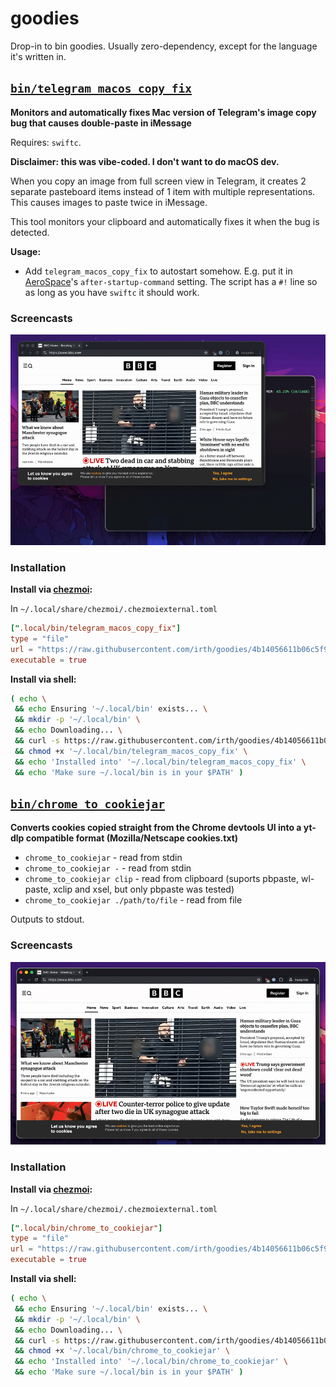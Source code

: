 # goodies

Drop-in to bin goodies. Usually zero-dependency, except for the language it's
written in.

<!-- START GOODIES SECTION -->
## [`bin/telegram_macos_copy_fix`](./bin/telegram_macos_copy_fix)

**Monitors and automatically fixes Mac version of Telegram's image copy bug
that causes double-paste in iMessage**

Requires: `swiftc`.

**Disclaimer: this was vibe-coded. I don't want to do macOS dev.**

When you copy an image from full screen view in Telegram, it creates 2
separate pasteboard items instead of 1 item with multiple representations.
This causes images to paste twice in iMessage.

This tool monitors your clipboard and automatically fixes it when the bug
is detected.

**Usage:**

- Add `telegram_macos_copy_fix` to autostart somehow. E.g. put it in
  [AeroSpace](https://github.com/nikitabobko/aerospace)'s
  `after-startup-command` setting. The script has a `#!` line so as long as
  you have `swiftc` it should work.


### Screencasts

![telegram_macos_copy_fix.gif](./media/telegram_macos_copy_fix.gif)



### Installation

**Install via [chezmoi](https://www.chezmoi.io/):**

In `~/.local/share/chezmoi/.chezmoiexternal.toml`

```toml
[".local/bin/telegram_macos_copy_fix"]
type = "file"
url = "https://raw.githubusercontent.com/irth/goodies/4b14056611b06c5f9e493078d70825909b450416/bin/telegram_macos_copy_fix"
executable = true
```

**Install via shell:**

```bash
( echo \
 && echo Ensuring '~/.local/bin' exists... \
 && mkdir -p '~/.local/bin' \
 && echo Downloading... \
 && curl -s https://raw.githubusercontent.com/irth/goodies/4b14056611b06c5f9e493078d70825909b450416/bin/telegram_macos_copy_fix -o '~/.local/bin/telegram_macos_copy_fix' \
 && chmod +x '~/.local/bin/telegram_macos_copy_fix' \
 && echo 'Installed into' '~/.local/bin/telegram_macos_copy_fix' \
 && echo 'Make sure ~/.local/bin is in your $PATH' )
```


## [`bin/chrome_to_cookiejar`](./bin/chrome_to_cookiejar)

**Converts cookies copied straight from the Chrome devtools UI into a yt-dlp
compatible format (Mozilla/Netscape cookies.txt)**

- `chrome_to_cookiejar` - read from stdin
- `chrome_to_cookiejar -` - read from stdin
- `chrome_to_cookiejar clip` - read from clipboard (suports pbpaste, wl-paste,
  xclip and xsel, but only pbpaste was tested)
- `chrome_to_cookiejar ./path/to/file` - read from file

Outputs to stdout.


### Screencasts

![chrome_to_cookiejar_1.gif](./media/chrome_to_cookiejar_1.gif)



### Installation

**Install via [chezmoi](https://www.chezmoi.io/):**

In `~/.local/share/chezmoi/.chezmoiexternal.toml`

```toml
[".local/bin/chrome_to_cookiejar"]
type = "file"
url = "https://raw.githubusercontent.com/irth/goodies/4b14056611b06c5f9e493078d70825909b450416/bin/chrome_to_cookiejar"
executable = true
```

**Install via shell:**

```bash
( echo \
 && echo Ensuring '~/.local/bin' exists... \
 && mkdir -p '~/.local/bin' \
 && echo Downloading... \
 && curl -s https://raw.githubusercontent.com/irth/goodies/4b14056611b06c5f9e493078d70825909b450416/bin/chrome_to_cookiejar -o '~/.local/bin/chrome_to_cookiejar' \
 && chmod +x '~/.local/bin/chrome_to_cookiejar' \
 && echo 'Installed into' '~/.local/bin/chrome_to_cookiejar' \
 && echo 'Make sure ~/.local/bin is in your $PATH' )
```


<!-- END GOODIES SECTION -->
